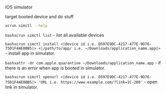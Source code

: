 IOS simulator

target booted device and do stuff
```bash
xcrun simctl --help
```

```bashxcrun simctl list``` - list all available devices

```bashxcrun simctl install <|device id i.e. D597E9DC-4217-477E-9D76-75D1F4AE0BB5|> <|/path/to/app/ i.e. ~/Downloads/application_name.app|>``` - install app in simulator.

```bashxattr -dr com.apple.quarantine ~/Downloads/application_name.app``` - if there is an error when app is booted in simulator.

```bashxcrun simctl openurl <|device id i.e. D597E9DC-4217-477E-9D76-75D1F4AE0BB5|> 'URL i.e. https://www.example.com/?link=1C-280'``` - open link in simulator.
